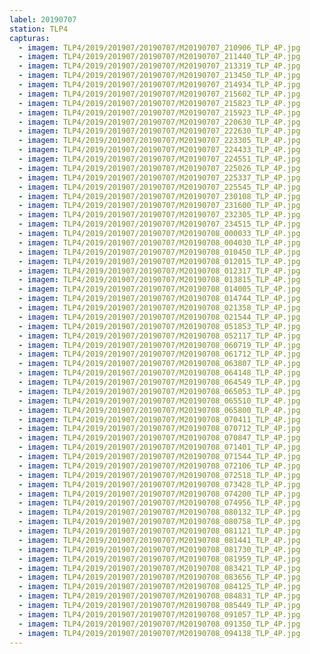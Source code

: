 ```yaml
---
label: 20190707
station: TLP4
capturas:
  - imagem: TLP4/2019/201907/20190707/M20190707_210906_TLP_4P.jpg
  - imagem: TLP4/2019/201907/20190707/M20190707_211440_TLP_4P.jpg
  - imagem: TLP4/2019/201907/20190707/M20190707_213319_TLP_4P.jpg
  - imagem: TLP4/2019/201907/20190707/M20190707_213450_TLP_4P.jpg
  - imagem: TLP4/2019/201907/20190707/M20190707_214934_TLP_4P.jpg
  - imagem: TLP4/2019/201907/20190707/M20190707_215602_TLP_4P.jpg
  - imagem: TLP4/2019/201907/20190707/M20190707_215823_TLP_4P.jpg
  - imagem: TLP4/2019/201907/20190707/M20190707_215923_TLP_4P.jpg
  - imagem: TLP4/2019/201907/20190707/M20190707_220630_TLP_4P.jpg
  - imagem: TLP4/2019/201907/20190707/M20190707_222630_TLP_4P.jpg
  - imagem: TLP4/2019/201907/20190707/M20190707_223305_TLP_4P.jpg
  - imagem: TLP4/2019/201907/20190707/M20190707_224433_TLP_4P.jpg
  - imagem: TLP4/2019/201907/20190707/M20190707_224551_TLP_4P.jpg
  - imagem: TLP4/2019/201907/20190707/M20190707_225026_TLP_4P.jpg
  - imagem: TLP4/2019/201907/20190707/M20190707_225337_TLP_4P.jpg
  - imagem: TLP4/2019/201907/20190707/M20190707_225545_TLP_4P.jpg
  - imagem: TLP4/2019/201907/20190707/M20190707_230108_TLP_4P.jpg
  - imagem: TLP4/2019/201907/20190707/M20190707_231600_TLP_4P.jpg
  - imagem: TLP4/2019/201907/20190707/M20190707_232305_TLP_4P.jpg
  - imagem: TLP4/2019/201907/20190707/M20190707_234515_TLP_4P.jpg
  - imagem: TLP4/2019/201907/20190707/M20190708_000033_TLP_4P.jpg
  - imagem: TLP4/2019/201907/20190707/M20190708_004030_TLP_4P.jpg
  - imagem: TLP4/2019/201907/20190707/M20190708_010450_TLP_4P.jpg
  - imagem: TLP4/2019/201907/20190707/M20190708_012015_TLP_4P.jpg
  - imagem: TLP4/2019/201907/20190707/M20190708_012317_TLP_4P.jpg
  - imagem: TLP4/2019/201907/20190707/M20190708_013815_TLP_4P.jpg
  - imagem: TLP4/2019/201907/20190707/M20190708_014005_TLP_4P.jpg
  - imagem: TLP4/2019/201907/20190707/M20190708_014744_TLP_4P.jpg
  - imagem: TLP4/2019/201907/20190707/M20190708_021358_TLP_4P.jpg
  - imagem: TLP4/2019/201907/20190707/M20190708_021544_TLP_4P.jpg
  - imagem: TLP4/2019/201907/20190707/M20190708_051853_TLP_4P.jpg
  - imagem: TLP4/2019/201907/20190707/M20190708_052117_TLP_4P.jpg
  - imagem: TLP4/2019/201907/20190707/M20190708_060719_TLP_4P.jpg
  - imagem: TLP4/2019/201907/20190707/M20190708_061712_TLP_4P.jpg
  - imagem: TLP4/2019/201907/20190707/M20190708_063807_TLP_4P.jpg
  - imagem: TLP4/2019/201907/20190707/M20190708_064148_TLP_4P.jpg
  - imagem: TLP4/2019/201907/20190707/M20190708_064549_TLP_4P.jpg
  - imagem: TLP4/2019/201907/20190707/M20190708_065053_TLP_4P.jpg
  - imagem: TLP4/2019/201907/20190707/M20190708_065510_TLP_4P.jpg
  - imagem: TLP4/2019/201907/20190707/M20190708_065800_TLP_4P.jpg
  - imagem: TLP4/2019/201907/20190707/M20190708_070411_TLP_4P.jpg
  - imagem: TLP4/2019/201907/20190707/M20190708_070712_TLP_4P.jpg
  - imagem: TLP4/2019/201907/20190707/M20190708_070847_TLP_4P.jpg
  - imagem: TLP4/2019/201907/20190707/M20190708_071401_TLP_4P.jpg
  - imagem: TLP4/2019/201907/20190707/M20190708_071544_TLP_4P.jpg
  - imagem: TLP4/2019/201907/20190707/M20190708_072106_TLP_4P.jpg
  - imagem: TLP4/2019/201907/20190707/M20190708_072518_TLP_4P.jpg
  - imagem: TLP4/2019/201907/20190707/M20190708_073428_TLP_4P.jpg
  - imagem: TLP4/2019/201907/20190707/M20190708_074200_TLP_4P.jpg
  - imagem: TLP4/2019/201907/20190707/M20190708_074956_TLP_4P.jpg
  - imagem: TLP4/2019/201907/20190707/M20190708_080132_TLP_4P.jpg
  - imagem: TLP4/2019/201907/20190707/M20190708_080758_TLP_4P.jpg
  - imagem: TLP4/2019/201907/20190707/M20190708_081121_TLP_4P.jpg
  - imagem: TLP4/2019/201907/20190707/M20190708_081441_TLP_4P.jpg
  - imagem: TLP4/2019/201907/20190707/M20190708_081730_TLP_4P.jpg
  - imagem: TLP4/2019/201907/20190707/M20190708_081959_TLP_4P.jpg
  - imagem: TLP4/2019/201907/20190707/M20190708_083421_TLP_4P.jpg
  - imagem: TLP4/2019/201907/20190707/M20190708_083656_TLP_4P.jpg
  - imagem: TLP4/2019/201907/20190707/M20190708_084125_TLP_4P.jpg
  - imagem: TLP4/2019/201907/20190707/M20190708_084831_TLP_4P.jpg
  - imagem: TLP4/2019/201907/20190707/M20190708_085449_TLP_4P.jpg
  - imagem: TLP4/2019/201907/20190707/M20190708_091057_TLP_4P.jpg
  - imagem: TLP4/2019/201907/20190707/M20190708_091350_TLP_4P.jpg
  - imagem: TLP4/2019/201907/20190707/M20190708_094138_TLP_4P.jpg
---
```

